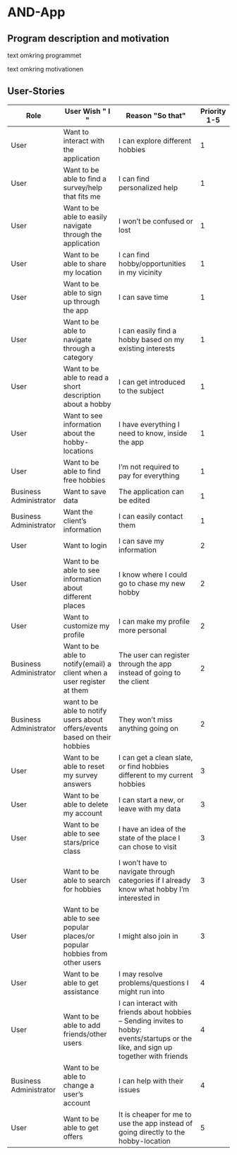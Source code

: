 # AND-App

## Program description and motivation
text omkring programmet 

text omkring motivationen

## User-Stories

| Role         | User Wish " I "   | Reason "So that"       | Priority  1-5   |
| ------------ | ------------- | ------------ | ------------ |
| User         | Want to interact with the application  | I can explore different hobbies| 1 |
| User         | Want to be able to find a survey/help that fits me | I can find personalized help | 1 |
| User         | Want to be able to easily navigate through the application  | I won’t be confused or lost | 1 |
| User         | Want to be able to share my location  |  I can find hobby/opportunities in my vicinity | 1 |
| User         | Want to be able to sign up through the app  | I can save time | 1 |
| User         | Want to be able to navigate through a category  | I can easily find a hobby based on my existing interests | 1 |
| User         | Want to be able to read a short description about a hobby  |  I can get introduced to the subject | 1 |
| User         | Want to see information about the hobby-locations  |  I have everything I need to know, inside the app | 1 |
| User         | Want to be able to find free hobbies  | I’m not required to pay for everything | 1 |
| Business Administrator | Want to save data  | The application can be edited | 1 |
| Business Administrator | Want the client’s information  | I can easily contact them | 1 |
| User         | Want to login  | I can save my information | 2 |
| User         | Want to be able to see information about different places  | I know where I could go to chase my new hobby | 2 |
| User         | Want to customize my profile  | I can make my profile more personal | 2 |
| Business Administrator | Want to be able to notify(email) a client when a user register at them  | The user can register through the app instead of going to the client | 2 |
| Business Administrator | want to be able to notify users about offers/events based on their hobbies  | They won’t miss anything going on | 2 |
| User         | Want to be able to reset my survey answers  | I can get a clean slate, or find hobbies different to my current hobbies | 3 |
| User         | Want to be able to delete my account  | I can start a new, or leave with my data | 3 |
| User         | Want to be able to see stars/price class  | I have an idea of the state of the place I can chose to visit | 3 |
| User         | Want to be able to search for hobbies  | I won’t have to navigate through categories if I already know what hobby I’m interested in | 3 |
| User         | Want to be able to see popular places/or popular hobbies from other users  | I might also join in | 3 |
| User         | Want to be able to get assistance  | I may resolve problems/questions I might run into | 4 |
| User         | Want to be able to add friends/other users  | I can interact with friends about hobbies – Sending invites to hobby: events/startups or the like, and sign up together with friends | 4 |
| Business Administrator | Want to be able to change a user’s account  |  I can help with their issues | 4 |
| User         | Want to be able to get offers  | It is cheaper for me to use the app instead of going directly to the hobby-location | 5 |
